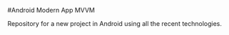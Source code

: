 #Android Modern App MVVM

Repository for a new project in Android using all the recent technologies.